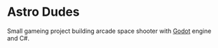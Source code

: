 # Astro Dudes

Small gameing project building arcade space shooter with [Godot](https://godotengine.org/) engine and C#.
